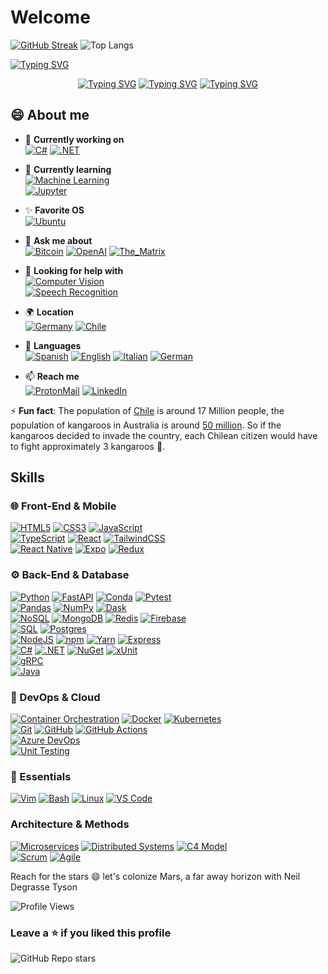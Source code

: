 # Welcome

[![GitHub Streak](https://streak-stats.demolab.com?user=Pankeking&theme=neon&background=000000&border=00CC00)](https://git.io/streak-stats)
![Top Langs](https://github-readme-stats-rosy-tau-41.vercel.app/api/top-langs/?username=Pankeking&layout=donut&hide=javascript&theme=neon&title_color=00CC00)

[![Typing SVG](https://readme-typing-svg.demolab.com/?center=false&background=000000&color=00CC00&multiline=true&duration=600&pause=600&width=1000&height=430&font=Ubuntu+Mono&size=25&lines=&nbsp;javier@linux:~$+echo+$GREETINGS;&nbsp;Hello+Earthlings+👽;&nbsp;I'm+Javier/Pancake;&nbsp;Programmer+by+day;&nbsp;Cosmos+traveler+by;&nbsp;Traceback+(most+recent+call+last):;&nbsp;&nbsp;&nbsp;&nbsp;File+"github.com/Pankeking/Pankeking/README.md";&nbsp;&nbsp;&nbsp;&nbsp;line+1+in+<module>;&nbsp;TypeError:+unhashable+type:+'space-time-continuum';&nbsp;.;&nbsp;.;&nbsp;^C;&nbsp;javier@linux:~$;​&nbsp;javier@linux:~$ clear;​ ;​ ;)](https://git.io/typing-svg)

<div align="center">
  
  [![Typing SVG](https://readme-typing-svg.demolab.com/?background=FFFFFF&color=000000&vCenter=true&center=true&duration=1000&pause=2500&height=30&width=210&size=20&lines=Programmer+by+day)](https://git.io/typing-svg)
  [![Typing SVG](https://readme-typing-svg.demolab.com/?background=000000&color=FFFFFF&vCenter=true&center=true&duration=1000&pause=2500&height=30&width=300&size=20&lines=Cosmos+traveler+by+night)](https://git.io/typing-svg)
  [![Typing SVG](https://readme-typing-svg.demolab.com/?background=777777&color=FFFFFF&vCenter=true&center=true&duration=1000&pause=2500&height=30&width=250&size=20&lines=Gamer+across+time)](https://git.io/typing-svg)
</div>

## 😄 About me

- 🔭 **Currently working on**  
  [![C#](https://img.shields.io/badge/-C%23-239120?style=plastic&logo=csharp&logoColor=white)](https://dotnet.microsoft.com)
  [![.NET](https://img.shields.io/badge/-.NET-512BD4?style=plastic&logo=dotnet&logoColor=white)](https://dotnet.microsoft.com)

- 🌱 **Currently learning**  
  [![Machine Learning](https://img.shields.io/badge/-Machine_Learning-4285F4?style=plastic&logo=googlecloud&logoColor=white)](https://en.wikipedia.org/wiki/Machine_learning)  
  [![Jupyter](https://img.shields.io/badge/-Jupyter-F37626?style=plastic&logo=jupyter&logoColor=white)](https://jupyter.org)

- ✨ **Favorite OS**  
  [![Ubuntu](https://img.shields.io/badge/-Ubuntu-E95420?style=plastic&logo=ubuntu&logoColor=white)](https://ubuntu.com)

- 💬 **Ask me about**  
  [![Bitcoin](https://img.shields.io/badge/-Bitcoin-F7931A?style=plastic&logo=bitcoin&logoColor=black)](https://bitcoin.org)
  [![OpenAI](https://img.shields.io/badge/-OpenAI-412991?style=plastic&logo=openai&logoColor=white)](https://openai.com)
  [![The_Matrix](https://img.shields.io/badge/Matrix-white?style=plastic&label=The&labelColor=green&color=black)](https://www.youtube.com/watch?v=fU1YJE9HKaQ)

- 🤔 **Looking for help with**  
  [![Computer Vision](https://img.shields.io/badge/-Computer_Vision-0078D7?style=plastic&logo=opencv&logoColor=white)](https://en.wikipedia.org/wiki/Computer_vision)  
  [![Speech Recognition](https://img.shields.io/badge/-Speech_Recognition-4CAF50?style=plastic&logo=googleassistant&logoColor=white)](https://en.wikipedia.org/wiki/Speech_recognition)

- 🌍 **Location**  
  [![Germany](https://img.shields.io/badge/Current-🇩🇪_Germany-239120?style=plastic)](https://en.wikipedia.org/wiki/Germany)
  [![Chile](https://img.shields.io/badge/Origin-🇨🇱_Chile-512BD4?style=plastic)](https://en.wikipedia.org/wiki/Chile)

- 👥 **Languages**  
  [![Spanish](https://img.shields.io/badge/-🇪🇸_Español-0077B5?style=plastic)](https://www.youtube.com/results?search_query=aprende+espa%C3%B1ol "Spanish")
  [![English](https://img.shields.io/badge/-🇬🇧_English-0077B5?style=plastic)](https://www.netflix.com/de-en/title/70153404 "English")
  [![Italian](https://img.shields.io/badge/-🇮🇹_Italiano-0077B5?style=plastic)](https://www.youtube.com/@italianoautomatico "Italian")
  [![German](https://img.shields.io/badge/-🇩🇪_Deutsch-0077B5?style=plastic)](https://www.goethe.de/de/index.html "German")

- 📫 **Reach me**  
  [![ProtonMail](https://img.shields.io/badge/-ProtonMail-8B89CC?style=plastic&logo=protonmail&logoColor=white)](mailto:javier.iff.dev@proton.me)
  [![LinkedIn](https://img.shields.io/badge/-LinkedIn-0077B5?style=plastic&logo=linkedin&logoColor=white)](https://linkedin.com/in/javier-dev)


⚡ **Fun fact**: The population of [Chile](https://en.wikipedia.org/wiki/Chile) is around 17 Million people, the population of kangaroos in Australia is around [50 million](https://en.wikipedia.org/wiki/Kangaroo). So if the kangaroos decided to invade the country, each Chilean citizen would have to fight approximately 3 kangaroos 🦘.

## Skills

### 🌐 Front-End & Mobile
[![HTML5](https://img.shields.io/badge/-HTML5-white?style=plastic&logo=html5&logoColor=white&labelColor=E34F26)](https://developer.mozilla.org/en-US/docs/Web/HTML)
[![CSS3](https://img.shields.io/badge/-CSS3-white?style=plastic&logo=css3&logoColor=white&labelColor=1572B6)](https://developer.mozilla.org/en-US/docs/Web/CSS)
[![JavaScript](https://img.shields.io/badge/-JavaScript-white?style=plastic&logo=javascript&logoColor=white&labelColor=F7DF1E)](https://developer.mozilla.org/en-US/docs/Web/JavaScript)
<br>
[![TypeScript](https://img.shields.io/badge/-TypeScript-white?style=plastic&logo=typescript&logoColor=white&labelColor=3178C6)](https://www.typescriptlang.org/)
[![React](https://img.shields.io/badge/-React-white?style=plastic&logo=react&logoColor=white&labelColor=61DAFB)](https://react.dev/)
[![TailwindCSS](https://img.shields.io/badge/-Tailwind-white?style=plastic&logo=tailwind-css&logoColor=white&labelColor=38B2AC)](https://tailwindcss.com/)
<br>
[![React Native](https://img.shields.io/badge/-React_Native-white?style=plastic&logo=react&logoColor=white&labelColor=61DAFB)](https://reactnative.dev/)
[![Expo](https://img.shields.io/badge/-Expo-white?style=plastic&logo=expo&logoColor=white&labelColor=000020)](https://expo.dev/)
[![Redux](https://img.shields.io/badge/-Redux-white?style=plastic&logo=redux&logoColor=white&labelColor=764ABC)](https://redux.js.org/)

### ⚙️ Back-End & Database
[![Python](https://img.shields.io/badge/-Python-white?style=plastic&logo=python&logoColor=white&labelColor=3776AB)](https://www.python.org/)
[![FastAPI](https://img.shields.io/badge/-FastAPI-white?style=plastic&logo=fastapi&logoColor=white&labelColor=009688)](https://fastapi.tiangolo.com/)
[![Conda](https://img.shields.io/badge/-Conda-white?style=plastic&logo=anaconda&logoColor=white&labelColor=44A833)](https://docs.conda.io/)
[![Pytest](https://img.shields.io/badge/-Pytest-white?style=plastic&logo=pytest&logoColor=white&labelColor=0A9EDC)](https://pytest.org)
<br>
[![Pandas](https://img.shields.io/badge/-Pandas-white?style=plastic&logo=pandas&logoColor=white&labelColor=150458)](https://pandas.pydata.org)
[![NumPy](https://img.shields.io/badge/-NumPy-white?style=plastic&logo=numpy&logoColor=white&labelColor=013243)](https://numpy.org)
[![Dask](https://img.shields.io/badge/-Dask-white?style=plastic&logo=dask&logoColor=white&labelColor=FF6700)](https://dask.org)
<br>
[![NoSQL](https://img.shields.io/badge/-NoSQL-white?style=plastic&logoColor=white&labelColor=47A248)](https://en.wikipedia.org/wiki/NoSQL)
[![MongoDB](https://img.shields.io/badge/-MongoDB-white?style=plastic&logo=mongodb&logoColor=white&labelColor=47A248)](https://www.mongodb.com/)
[![Redis](https://img.shields.io/badge/-Redis-white?style=plastic&logo=redis&logoColor=white&labelColor=DC382D)](https://redis.io/)
[![Firebase](https://img.shields.io/badge/-Firebase-white?style=plastic&logo=firebase&logoColor=white&labelColor=FFCA28)](https://firebase.google.com/)
<br>
[![SQL](https://img.shields.io/badge/-SQL-white?style=plastic&logoColor=white&labelColor=527FFF)](https://en.wikipedia.org/wiki/SQL)
[![Postgres](https://img.shields.io/badge/-PostgreSQL-white?style=plastic&logo=postgresql&logoColor=white&labelColor=4169E1)](https://www.postgresql.org)
<br>
[![NodeJS](https://img.shields.io/badge/-Node.js-white?style=plastic&logo=nodedotjs&logoColor=white&labelColor=339933)](https://nodejs.org/)
[![npm](https://img.shields.io/badge/-npm-white?style=plastic&logo=npm&logoColor=white&labelColor=CB3837)](https://npmjs.com)
[![Yarn](https://img.shields.io/badge/-Yarn-white?style=plastic&logo=yarn&logoColor=white&labelColor=2C8EBB)](https://yarnpkg.com/)
[![Express](https://img.shields.io/badge/-Express-white?style=plastic&logo=express&logoColor=white&labelColor=000000)](https://expressjs.com/)
<br>
[![C#](https://img.shields.io/badge/-C%23-white?style=plastic&logo=csharp&logoColor=white&labelColor=512BD4)](https://dotnet.microsoft.com/)
[![.NET](https://img.shields.io/badge/-.NET-white?style=plastic&logo=dotnet&logoColor=white&labelColor=512BD4)](https://dotnet.microsoft.com/)
[![NuGet](https://img.shields.io/badge/-NuGet-white?style=plastic&logo=nuget&logoColor=white&labelColor=004880)](https://nuget.org)
[![xUnit](https://img.shields.io/badge/-xUnit-white?style=plastic&logo=xunit&logoColor=white&labelColor=3498DB)](https://xunit.net)
<br>
[![gRPC](https://img.shields.io/badge/-gRPC-white?style=plastic&logo=grpc&logoColor=white&labelColor=4285F4)](https://grpc.io)
<br>
[![Java](https://img.shields.io/badge/-Java-white?style=plastic&logo=openjdk&logoColor=white&labelColor=ED8B00)](https://www.java.com/)

### 🚀 DevOps & Cloud
[![Container Orchestration](https://img.shields.io/badge/-Container_Orchestration-white?style=plastic&logo=kubernetes&logoColor=white&labelColor=326CE5)]()
[![Docker](https://img.shields.io/badge/-Docker-white?style=plastic&logo=docker&logoColor=white&labelColor=2496ED)](https://docker.com)
[![Kubernetes](https://img.shields.io/badge/-Kubernetes-white?style=plastic&logo=kubernetes&logoColor=white&labelColor=326CE5)](https://kubernetes.io)
<br>
[![Git](https://img.shields.io/badge/-Git-white?style=plastic&logo=git&logoColor=white&labelColor=F05032)](https://git-scm.com/)
[![GitHub](https://img.shields.io/badge/-GitHub-white?style=plastic&logo=github&logoColor=white&labelColor=181717)](https://github.com/)
[![GitHub Actions](https://img.shields.io/badge/-GitHub_Actions-white?style=plastic&logo=githubactions&logoColor=white&labelColor=2088FF)](https://github.com/features/actions)
<br>
[![Azure DevOps](https://img.shields.io/badge/-Azure_DevOps-white?style=plastic&logo=azuredevops&logoColor=white&labelColor=0078D7)](https://azure.microsoft.com/services/devops/)
<br>
[![Unit Testing](https://img.shields.io/badge/-Unit_Testing-white?style=plastic&logo=testcafe&logoColor=white&labelColor=25A162)](https://en.wikipedia.org/wiki/Unit_testing)

### 🔧 Essentials
[![Vim](https://img.shields.io/badge/-Vim-white?style=plastic&logo=vim&logoColor=white&labelColor=019733)](https://www.vim.org)
[![Bash](https://img.shields.io/badge/-Bash-white?style=plastic&logo=gnu-bash&logoColor=white&labelColor=4EAA25)](https://www.gnu.org/software/bash)
[![Linux](https://img.shields.io/badge/-Linux-white?style=plastic&logo=linux&logoColor=white&labelColor=FCC624)](https://www.linux.org)
[![VS Code](https://img.shields.io/badge/-VS_Code-white?style=plastic&logo=visualstudiocode&logoColor=white&labelColor=007ACC)](https://code.visualstudio.com/)

### Architecture & Methods
[![Microservices](https://img.shields.io/badge/-Microservices-white?style=plastic&logo=docker&logoColor=white&labelColor=2496ED)](https://microservices.io)
[![Distributed Systems](https://img.shields.io/badge/-Distributed_Systems-white?style=plastic&logo=apachespark&logoColor=white&labelColor=0052CC)](https://en.wikipedia.org/wiki/Distributed_computing)
[![C4 Model](https://img.shields.io/badge/-C4_Model-white?style=plastic&logo=diagramsdotnet&logoColor=white&labelColor=1793D1)](https://c4model.com)
<br>
[![Scrum](https://img.shields.io/badge/-Scrum-white?style=plastic&logo=jirasoftware&logoColor=white&labelColor=0052CC)](https://www.scrum.org)
[![Agile](https://img.shields.io/badge/-Agile-white?style=plastic&logo=agile&logoColor=white&labelColor=009639)](https://agilemanifesto.org)

Reach for the stars 😄 let's colonize Mars, a far away horizon with Neil Degrasse Tyson

![Profile Views](https://komarev.com/ghpvc/?username=Pankeking&color=blueviolet&style=plastic)

### Leave a ⭐ if you liked this profile
![GitHub Repo stars](https://img.shields.io/github/stars/Pankeking/Pankeking)

